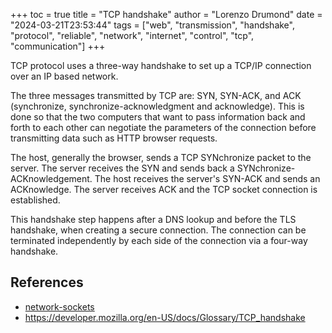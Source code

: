 +++
toc = true
title = "TCP handshake"
author = "Lorenzo Drumond"
date = "2024-03-21T23:53:44"
tags = ["web",  "transmission",  "handshake",  "protocol",  "reliable",  "network",  "internet",  "control",  "tcp",  "communication"]
+++


TCP protocol uses a three-way handshake to set up a TCP/IP connection over an IP based network.

The three messages transmitted by TCP are: SYN, SYN-ACK, and ACK (synchronize, synchronize-acknowledgment and acknowledge). This is done so that the two computers that want to pass information back and forth to each other can negotiate the parameters of the connection before transmitting data such as HTTP browser requests.

The host, generally the browser, sends a TCP SYNchronize packet to the server. The server receives the SYN and sends back a SYNchronize-ACKnowledgement. The host receives the server's SYN-ACK and sends an ACKnowledge. The server receives ACK and the TCP socket connection is established.

This handshake step happens after a DNS lookup and before the TLS handshake, when creating a secure connection. The connection can be terminated independently by each side of the connection via a four-way handshake.

## References
- [network-sockets](/wiki/network-sockets/)
- https://developer.mozilla.org/en-US/docs/Glossary/TCP_handshake

